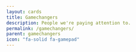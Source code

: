 ```yaml
---
layout: cards
title: Gamechangers
description: People we're paying attention to.
permalink: /gamechangers/
parent: gamechangers 
icon: "fa-solid fa-gamepad"
---
```

